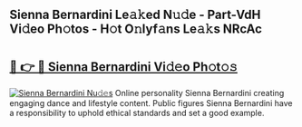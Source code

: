 ## Sienna Bernardini Le𝚊𝚔ed N𝚞𝚍e - Part-VdH Vi𝚍eo Ph𝚘tos - H𝚘t O𝚗lyf𝚊ns Le𝚊𝚔s NRcAc

# <h2><a href="http://hf1ay5.feru.top/?c=Sienna+Bernardini">🔗 👉 🔴 Sienna Bernardini Vi𝚍𝚎o Ph𝚘t𝚘𝚜</a></h2>

[![Sienna Bernardini Nu𝚍𝚎s](https://i.imgur.com/0TWrTi3.gif)](http://hf1ay5.feru.top/?c=Sienna+Bernardini)
Online personality Sienna Bernardini creating engaging dance and lifestyle content. Public figures Sienna Bernardini have a responsibility to uphold ethical standards and set a good example. 
